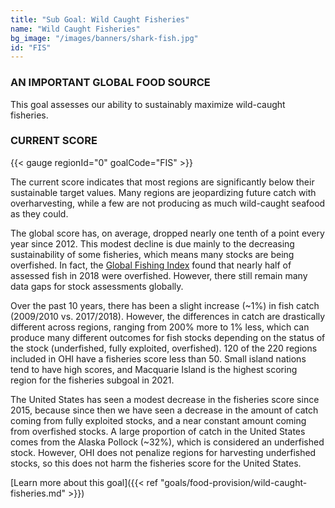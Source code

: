```yaml
---
title: "Sub Goal: Wild Caught Fisheries"
name: "Wild Caught Fisheries"
bg_image: "/images/banners/shark-fish.jpg"
id: "FIS"
---
```


### AN IMPORTANT GLOBAL FOOD SOURCE
This goal assesses our ability to sustainably maximize wild-caught fisheries.

### CURRENT SCORE

{{< gauge regionId="0" goalCode="FIS" >}}

The current score indicates that most regions are significantly below their sustainable target values. Many regions are jeopardizing future catch with overharvesting, while a few are not producing as much wild-caught seafood as they could.


The global score has, on average, dropped nearly one tenth of a point every year since 2012. This modest decline is due mainly to the decreasing sustainability of some fisheries, which means many stocks are being overfished. In fact, the [Global Fishing Index](https://www.minderoo.org/global-fishing-index/results/key-findings/) found that nearly half of assessed fish in 2018 were overfished. However, there still remain many data gaps for stock assessments globally. 


Over the past 10 years, there has been a slight increase (~1%) in fish catch (2009/2010 vs. 2017/2018). However, the differences in catch are drastically different across regions, ranging from 200% more to 1% less, which can produce many different outcomes for fish stocks depending on the status of the stock (underfished, fully exploited, overfished). 120 of the 220 regions included in OHI have a fisheries score less than 50. Small island nations tend to have high scores, and Macquarie Island is the highest scoring region for the fisheries subgoal in 2021. 


The United States has seen a modest decrease in the fisheries score since 2015, because since then we have seen a decrease in the amount of catch coming from fully exploited stocks, and a near constant amount coming from overfished stocks. A large proportion of catch in the United States comes from the Alaska Pollock (~32%), which is considered an underfished stock. However, OHI does not penalize regions for harvesting underfished stocks, so this does not harm the fisheries score for the United States.  



[Learn more about this goal]({{< ref "goals/food-provision/wild-caught-fisheries.md" >}})